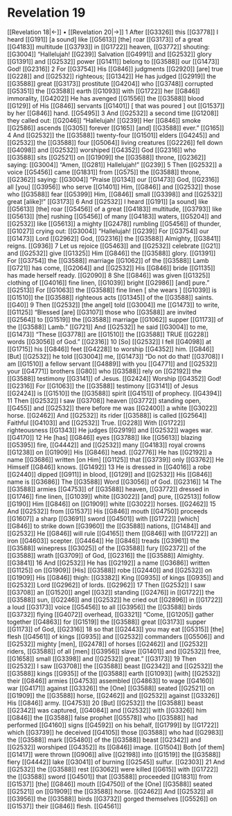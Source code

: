 # Revelation 19
[[Revelation 18|←]] • [[Revelation 20|→]]
1 After [[G3326]] this [[G3778]] I heard [[G191]] [a sound] like [[G5613]] [the] roar [[G3173]] of a great [[G4183]] multitude [[G3793]] in [[G1722]] heaven, [[G3772]] shouting: [[G3004]] “Hallelujah! [[G239]] Salvation [[G4991]] and [[G2532]] glory [[G1391]] and [[G2532]] power [[G1411]] belong to [[G3588]] our [[G1473]] God! [[G2316]] 
2 For [[G3754]] His [[G846]] judgments [[G2920]] [are] true [[G228]] and [[G2532]] righteous; [[G1342]] He has judged [[G2919]] the [[G3588]] great [[G3173]] prostitute [[G4204]] who [[G3748]] corrupted [[G5351]] the [[G3588]] earth [[G1093]] with [[G1722]] her [[G846]] immorality, [[G4202]] He has avenged [[G1556]] the [[G3588]] blood [[G129]] of His [[G846]] servants [[G1401]] [ that was poured ] out [[G1537]] by her [[G846]] hand. [[G5495]] 
3 And [[G2532]] a second time [[G1208]] they called out: [[G2046]] “Hallelujah! [[G239]] Her [[G846]] smoke [[G2586]] ascends [[G305]] forever [[G165]] [and] [[G3588]] ever.” [[G165]] 
4 And [[G2532]] the [[G3588]] twenty-four [[G1501]] elders [[G4245]] and [[G2532]] the [[G3588]] four [[G5064]] living creatures [[G2226]] fell down [[G4098]] and [[G2532]] worshiped [[G4352]] God [[G2316]] who [[G3588]] sits [[G2521]] on [[G1909]] the [[G3588]] throne, [[G2362]] saying: [[G3004]] “Amen, [[G281]] Hallelujah!” [[G239]] 
5 Then [[G2532]] a voice [[G5456]] came [[G1831]] from [[G575]] the [[G3588]] throne, [[G2362]] saying: [[G3004]] “Praise [[G134]] our [[G1473]] God, [[G2316]] all [you] [[G3956]] who serve [[G1401]] Him, [[G846]] and [[G2532]] those who [[G3588]] fear [[G5399]] Him, [[G846]] small [[G3398]] and [[G2532]] great [alike]!” [[G3173]] 
6 And [[G2532]] I heard [[G191]] [a sound] like [[G5613]] [the] roar [[G5456]] of a great [[G4183]] multitude, [[G3793]] like [[G5613]] [the] rushing [[G5456]] of many [[G4183]] waters, [[G5204]] and [[G2532]] like [[G5613]] a mighty [[G2478]] rumbling [[G5456]] of thunder, [[G1027]] crying out: [[G3004]] “Hallelujah! [[G239]] For [[G3754]] our [[G1473]] Lord [[G2962]] God, [[G2316]] the [[G3588]] Almighty, [[G3841]] reigns. [[G936]] 
7 Let us rejoice [[G5463]] and [[G2532]] celebrate [[G21]] and [[G2532]] give [[G1325]] Him [[G846]] the [[G3588]] glory. [[G1391]] For [[G3754]] the [[G3588]] marriage [[G1062]] of the [[G3588]] Lamb [[G721]] has come, [[G2064]] and [[G2532]] His [[G846]] bride [[G1135]] has made herself ready. [[G2090]] 
8 She [[G846]] was given [[G1325]] clothing of [[G4016]] fine linen, [[G1039]] bright [[G2986]] [and] pure.” [[G2513]] For [[G1063]] the [[G3588]] fine linen [ she wears ] [[G1039]] is [[G1510]] the [[G3588]] righteous acts [[G1345]] of the [[G3588]] saints. [[G40]] 
9 Then [[G2532]] [the angel] told [[G3004]] me [[G1473]] to write, [[G1125]] “Blessed [are] [[G3107]] those who [[G3588]] are invited [[G2564]] to [[G1519]] the [[G3588]] marriage [[G1062]] supper [[G1173]] of the [[G3588]] Lamb.” [[G721]] And [[G2532]] he said [[G3004]] to me, [[G1473]] “These [[G3778]] are [[G1510]] the [[G3588]] TRUE [[G228]] words [[G3056]] of God.” [[G2316]] 
10 [So] [[G2532]] I fell [[G4098]] at [[G1715]] his [[G846]] feet [[G4228]] to worship [[G4352]] him. [[G846]] [But] [[G2532]] he told [[G3004]] me, [[G1473]] “Do not do that! [[G3708]] I am [[G1510]] a fellow servant [[G4889]] with you [[G4771]] and [[G2532]] your [[G4771]] brothers [[G80]] who [[G3588]] rely on [[G2192]] the [[G3588]] testimony [[G3141]] of Jesus. [[G2424]] Worship [[G4352]] God! [[G2316]] For [[G1063]] the [[G3588]] testimony [[G3141]] of Jesus [[G2424]] is [[G1510]] the [[G3588]] spirit [[G4151]] of prophecy. [[G4394]] 
11 Then [[G2532]] I saw [[G3708]] heaven [[G3772]] standing open, [[G455]] and [[G2532]] there before me was [[G2400]] a white [[G3022]] horse. [[G2462]] And [[G2532]] its rider [[G3588]] is called [[G2564]] Faithful [[G4103]] and [[G2532]] True. [[G228]] With [[G1722]] righteousness [[G1343]] He judges [[G2919]] and [[G2532]] wages war. [[G4170]] 
12 He [has] [[G846]] eyes [[G3788]] like [[G5613]] blazing [[G5395]] fire, [[G4442]] and [[G2532]] many [[G4183]] royal crowns [[G1238]] on [[G1909]] His [[G846]] head. [[G2776]] He has [[G2192]] a name [[G3686]] written [on Him] [[G1125]] that [[G3739]] only [[G3762]] He Himself [[G846]] knows. [[G1492]] 
13 He is dressed in [[G4016]] a robe [[G2440]] dipped [[G911]] in blood, [[G129]] and [[G2532]] His [[G846]] name is [[G3686]] The [[G3588]] Word [[G3056]] of God. [[G2316]] 
14 The [[G3588]] armies [[G4753]] of [[G3588]] heaven, [[G3772]] dressed in [[G1746]] fine linen, [[G1039]] white [[G3022]] [and] pure, [[G2513]] follow [[G190]] Him [[G846]] on [[G1909]] white [[G3022]] horses. [[G2462]] 
15 And [[G2532]] from [[G1537]] His [[G846]] mouth [[G4750]] proceeds [[G1607]] a sharp [[G3691]] sword [[G4501]] with [[G1722]] [which] [[G846]] to strike down [[G3960]] the [[G3588]] nations, [[G1484]] and [[G2532]] He [[G846]] will rule [[G4165]] them [[G846]] with [[G1722]] an iron [[G4603]] scepter. [[G4464]] He [[G846]] treads [[G3961]] the [[G3588]] winepress [[G3025]] of the [[G3588]] fury [[G2372]] of the [[G3588]] wrath [[G3709]] of God, [[G2316]] the [[G3588]] Almighty. [[G3841]] 
16 And [[G2532]] He has [[G2192]] a name [[G3686]] written [[G1125]] on [[G1909]] [His] [[G3588]] robe [[G2440]] and [[G2532]] on [[G1909]] His [[G846]] thigh: [[G3382]] King [[G935]] of kings [[G935]] and [[G2532]] Lord [[G2962]] of lords. [[G2962]] 
17 Then [[G2532]] I saw [[G3708]] an [[G1520]] angel [[G32]] standing [[G2476]] in [[G1722]] the [[G3588]] sun, [[G2246]] and [[G2532]] he cried out [[G2896]] in [[G1722]] a loud [[G3173]] voice [[G5456]] to all [[G3956]] the [[G3588]] birds [[G3732]] flying [[G4072]] overhead, [[G3321]] “Come, [[G1205]] gather together [[G4863]] for [[G1519]] the [[G3588]] great [[G3173]] supper [[G1173]] of God, [[G2316]] 
18 so that [[G2443]] you may eat [[G5315]] [the] flesh [[G4561]] of kings [[G935]] and [[G2532]] commanders [[G5506]] and [[G2532]] mighty [men], [[G2478]] of horses [[G2462]] and [[G2532]] riders, [[G3588]] of all [men] [[G3956]] slave [[G1401]] and [[G2532]] free, [[G1658]] small [[G3398]] and [[G2532]] great.” [[G3173]] 
19 Then [[G2532]] I saw [[G3708]] the [[G3588]] beast [[G2342]] and [[G2532]] the [[G3588]] kings [[G935]] of the [[G3588]] earth [[G1093]] [with] [[G2532]] their [[G846]] armies [[G4753]] assembled [[G4863]] to wage [[G4160]] war [[G4171]] against [[G3326]] the [One] [[G3588]] seated [[G2521]] on [[G1909]] the [[G3588]] horse, [[G2462]] and [[G2532]] against [[G3326]] His [[G846]] army. [[G4753]] 
20 [But] [[G2532]] the [[G3588]] beast [[G2342]] was captured, [[G4084]] and [[G2532]] with [[G3326]] him [[G846]] the [[G3588]] false prophet [[G5578]] who [[G3588]] had performed [[G4160]] signs [[G4592]] on his behalf, [[G1799]] by [[G1722]] which [[G3739]] he deceived [[G4105]] those [[G3588]] who had [[G2983]] the [[G3588]] mark [[G5480]] of the [[G3588]] beast [[G2342]] and [[G2532]] worshiped [[G4352]] its [[G846]] image. [[G1504]] Both [of them] [[G1417]] were thrown [[G906]] alive [[G2198]] into [[G1519]] the [[G3588]] fiery [[G4442]] lake [[G3041]] of burning [[G2545]] sulfur. [[G2303]] 
21 And [[G2532]] the [[G3588]] rest [[G3062]] were killed [[G615]] with [[G1722]] the [[G3588]] sword [[G4501]] that [[G3588]] proceeded [[G1831]] from [[G1537]] [the] [[G846]] mouth [[G4750]] of the [One] [[G3588]] seated [[G2521]] on [[G1909]] the [[G3588]] horse. [[G2462]] And [[G2532]] all [[G3956]] the [[G3588]] birds [[G3732]] gorged themselves [[G5526]] on [[G1537]] their [[G846]] flesh. [[G4561]] 
